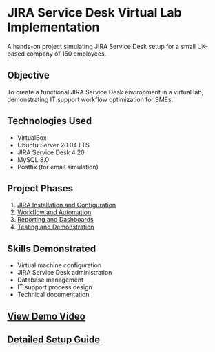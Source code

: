 # JIRA Service Desk Virtual Lab Implementation

A hands-on project simulating JIRA Service Desk setup for a small UK-based company of 150 employees.

## Objective
To create a functional JIRA Service Desk environment in a virtual lab, demonstrating IT support workflow optimization for SMEs.

## Technologies Used
- VirtualBox
- Ubuntu Server 20.04 LTS
- JIRA Service Desk 4.20
- MySQL 8.0
- Postfix (for email simulation)

## Project Phases
1. [JIRA Installation and Configuration](#setup-guide.md)
2. [Workflow and Automation](Workflows.md)
3. [Reporting and Dashboards](Reporting-and-Dashboards.md)
4. [Testing and Demonstration](Testing-and-Demonstratio.md)

## Skills Demonstrated
- Virtual machine configuration
- JIRA Service Desk administration
- Database management
- IT support process design
- Technical documentation

## [View Demo Video](#) 

## [Detailed Setup Guide](setup-guide.md)
